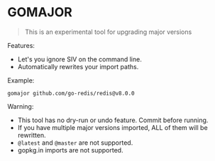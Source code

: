 # GOMAJOR

> This is an experimental tool for upgrading major versions

Features:

* Let's you ignore SIV on the command line.
* Automatically rewrites your import paths.

Example:

```
gomajor github.com/go-redis/redis@v8.0.0
```

Warning:

* This tool has no dry-run or undo feature. Commit before running.
* If you have multiple major versions imported, ALL of them will be rewritten.
* `@latest` and `@master` are not supported.
* gopkg.in imports are not supported.
